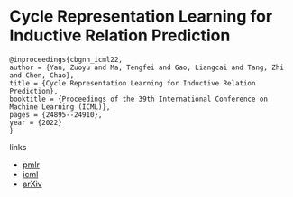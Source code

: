 # Cycle Representation Learning for Inductive Relation Prediction

```
@inproceedings{cbgnn_icml22,
author = {Yan, Zuoyu and Ma, Tengfei and Gao, Liangcai and Tang, Zhi and Chen, Chao},
title = {Cycle Representation Learning for Inductive Relation Prediction},
booktitle = {Proceedings of the 39th International Conference on Machine Learning (ICML)},
pages = {24895--24910},
year = {2022}
}
```

links
 - [pmlr](https://proceedings.mlr.press/v162/yan22a.html)
- [icml](https://icml.cc/Conferences/2022/Schedule?showEvent=16858)
- [arXiv](https://arxiv.org/abs/2110.02510)
